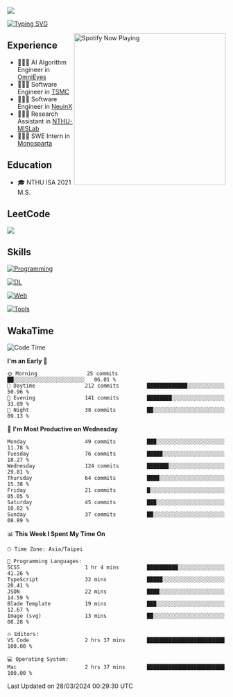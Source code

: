 ![](https://komarev.com/ghpvc/?username=peter0512lee&color=ff69b4)

[![Typing SVG](https://readme-typing-svg.herokuapp.com?color=F742BA&size=22&lines=Hi!+I'm+JYL)](https://git.io/typing-svg)

[<img src="https://spotify-now-playing.peter0512lee.vercel.app/api/spotify-playing" alt="Spotify Now Playing" width="350" align="right" />](https://open.spotify.com/user/21iyoswqgnkoe7peuesmqnhgy)

## Experience
- 🧑🏻‍💻 AI Algorithm Engineer in [OmniEyes](https://www.theomnieyes.com/)
- 🧑🏻‍💻 Software Engineer in [TSMC](https://www.tsmc.com/)
- 🧑🏻‍💻 Software Engineer in [NeuinX](https://neuinx.com/)
- 🧑🏻‍💻 Research Assistant in [NTHU-MISLab](https://mislab.cs.nthu.edu.tw/)
- 🧑🏻‍💻 SWE Intern in [Monosparta](https://monosparta.org/)

## Education
- 🎓 NTHU ISA 2021 M.S.

## LeetCode
![](https://leetcard.jacoblin.cool/peter0512lee?theme=dark&ext=contest)

## Skills
[![Programming](https://skillicons.dev/icons?i=py,cpp,js)](https://skillicons.dev)

[![DL](https://skillicons.dev/icons?i=pytorch,opencv,sklearn)](https://skillicons.dev)

[![Web](https://skillicons.dev/icons?i=html,css,react,tailwind,nodejs,vite,firebase,sqlite,mysql,mongodb)](https://skillicons.dev)

[![Tools](https://skillicons.dev/icons?i=git,github,githubactions,docker,kubernetes,linux,vscode,postman)](https://skillicons.dev)

<!--
<table><tr><td valign="top" width="50%">

<img src="https://github-readme-stats-sigma-five.vercel.app/api?username=peter0512lee&hide_border=true&show_icons=true&locale=en&layout=compact&theme=dracula" align="left" style="width: 100%" />

</td><td valign="top" width="50%">

<img src="https://github-readme-stats-sigma-five.vercel.app/api/top-langs?username=peter0512lee&hide_border=true&show_icons=true&locale=en&layout=compact&theme=dracula" align="left" style="width: 100%" />

</td></tr></table>  
-->

## WakaTime

<!--START_SECTION:waka-->
![Code Time](http://img.shields.io/badge/Code%20Time-1%2C088%20hrs%2034%20mins-blue)

**I'm an Early 🐤** 

```text
🌞 Morning                25 commits          ██░░░░░░░░░░░░░░░░░░░░░░░   06.01 % 
🌆 Daytime                212 commits         █████████████░░░░░░░░░░░░   50.96 % 
🌃 Evening                141 commits         ████████░░░░░░░░░░░░░░░░░   33.89 % 
🌙 Night                  38 commits          ██░░░░░░░░░░░░░░░░░░░░░░░   09.13 % 
```
📅 **I'm Most Productive on Wednesday** 

```text
Monday                   49 commits          ███░░░░░░░░░░░░░░░░░░░░░░   11.78 % 
Tuesday                  76 commits          █████░░░░░░░░░░░░░░░░░░░░   18.27 % 
Wednesday                124 commits         ███████░░░░░░░░░░░░░░░░░░   29.81 % 
Thursday                 64 commits          ████░░░░░░░░░░░░░░░░░░░░░   15.38 % 
Friday                   21 commits          █░░░░░░░░░░░░░░░░░░░░░░░░   05.05 % 
Saturday                 45 commits          ███░░░░░░░░░░░░░░░░░░░░░░   10.82 % 
Sunday                   37 commits          ██░░░░░░░░░░░░░░░░░░░░░░░   08.89 % 
```


📊 **This Week I Spent My Time On** 

```text
🕑︎ Time Zone: Asia/Taipei

💬 Programming Languages: 
SCSS                     1 hr 4 mins         ██████████░░░░░░░░░░░░░░░   41.26 % 
TypeScript               32 mins             █████░░░░░░░░░░░░░░░░░░░░   20.41 % 
JSON                     22 mins             ████░░░░░░░░░░░░░░░░░░░░░   14.59 % 
Blade Template           19 mins             ███░░░░░░░░░░░░░░░░░░░░░░   12.67 % 
Image (svg)              13 mins             ██░░░░░░░░░░░░░░░░░░░░░░░   08.28 % 

🔥 Editors: 
VS Code                  2 hrs 37 mins       █████████████████████████   100.00 % 

💻 Operating System: 
Mac                      2 hrs 37 mins       █████████████████████████   100.00 % 
```


 Last Updated on 28/03/2024 00:29:30 UTC
<!--END_SECTION:waka-->


<!--
**peter0512lee/peter0512lee** is a ✨ _special_ ✨ repository because its `README.md` (this file) appears on your GitHub profile.

